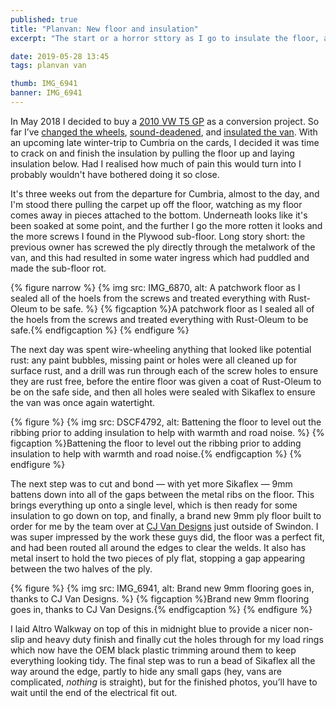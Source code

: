 ```yaml
---
published: true
title: "Planvan: New floor and insulation"
excerpt: "The start or a horror sttory as I go to insulate the floor, and things go wrong. "

date: 2019-05-28 13:45
tags: planvan van

thumb: IMG_6941
banner: IMG_6941
---
```


In May 2018 I decided to buy a [2010 VW T5 GP](https://danielgroves.net/notebook/2018/08/planvan) as a conversion project. So far I’ve [changed the wheels](https://danielgroves.net/notebook/2018/10/van-wheels),  [sound-deadened](https://danielgroves.net/notebook/2018/10/van-sound-deadening), and [insulated the van](https://danielgroves.net/notebook/2018/11/van-insulation). With an upcoming late winter-trip to Cumbria on the cards, I decided it was time to crack on and finish the insulation by pulling the floor up and laying insulation below. Had I realised how much of pain this would turn into I probably wouldn't have bothered doing it so close.

It's three weeks out from the departure for Cumbria, almost to the day, and I'm stood there pulling the carpet up off the floor, watching as my floor comes away in pieces attached to the bottom. Underneath looks like it's been soaked at some point, and the further I go the more rotten it looks and the more screws I found in the Plywood sub-floor. Long story short: the previous owner has screwed the ply directly through the metalwork of the van, and this had resulted in some water ingress which had puddled and made the sub-floor rot.

{% figure narrow %}
  {% img src: IMG_6870, alt: A patchwork floor as I sealed all of the hoels from the screws and treated everything with Rust-Oleum to be safe. %}
  {% figcaption %}A patchwork floor as I sealed all of the hoels from the screws and treated everything with Rust-Oleum to be safe.{% endfigcaption %}
{% endfigure %}


The next day was spent wire-wheeling anything that looked like potential rust: any paint bubbles, missing paint or holes were all cleaned up for surface rust, and a drill was run through each of the screw holes to ensure they are rust free, before the entire floor was given a coat of Rust-Oleum to be on the safe side, and then all holes were sealed with Sikaflex to ensure the van was once again watertight.

{% figure %}
  {% img src: DSCF4792, alt: Battening the floor to level out the ribbing prior to adding insulation to help with warmth and road noise. %}
  {% figcaption %}Battening the floor to level out the ribbing prior to adding insulation to help with warmth and road noise.{% endfigcaption %}
{% endfigure %}


The next step was to cut and bond — with yet more Sikaflex — 9mm battens down into all of the gaps between the metal ribs on the floor. This brings everything up onto a single level, which is then ready for some insulation to go down on top, and finally, a brand new 9mm ply floor built to order for me by the team over at [CJ Van Designs](https://www.cjvandesigns.co.uk "CJ Van Designs") just outside of Swindon. I was super impressed by the work these guys did, the floor was a perfect fit, and had been routed all around the edges to clear the welds. It also has metal insert to hold the two pieces of ply flat, stopping a gap appearing between the two halves of the ply.

{% figure %}
  {% img src: IMG_6941, alt: Brand new 9mm flooring goes in, thanks to CJ Van Designs. %}
  {% figcaption %}Brand new 9mm flooring goes in, thanks to CJ Van Designs.{% endfigcaption %}
{% endfigure %}


I laid Altro Walkway on top of this in midnight blue to provide a nicer non-slip and heavy duty finish and finally cut the holes through for my load rings which now have the OEM black plastic trimming around them to keep everything looking tidy. The final step was to run a bead of Sikaflex all the way around the edge, partly to hide any small gaps (hey, vans are complicated, _nothing_ is straight), but for the finished photos, you’ll have to wait until the end of the electrical fit out.
